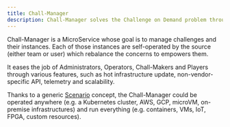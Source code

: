 ```yaml
---
title: Chall-Manager
description: Chall-Manager solves the Challenge on Demand problem through a generalization technically based upon Pulumi, and embodies the State-of-the-Art Continuous Deployment practices.
---
```


Chall-Manager is a MicroService whose goal is to manage challenges and their instances.
Each of those instances are self-operated by the source (either team or user) which rebalance the concerns to empowers them.

It eases the job of Administrators, Operators, Chall-Makers and Players through various features, such as hot infrastructure update, non-vendor-specific API, telemetry and scalability.

Thanks to a generic [Scenario](/docs/chall-manager/glossary#scenario) concept, the Chall-Manager could be operated anywhere (e.g. a Kubernetes cluster, AWS, GCP, microVM, on-premise infrastructures) and run everything (e.g. containers, VMs, IoT, FPGA, custom resources).
